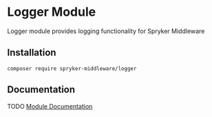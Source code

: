 # Logger Module
Logger module provides logging functionality for Spryker Middleware

## Installation

```
composer require spryker-middleware/logger
```

## Documentation
TODO
[Module Documentation](https://academy.spryker.com)
